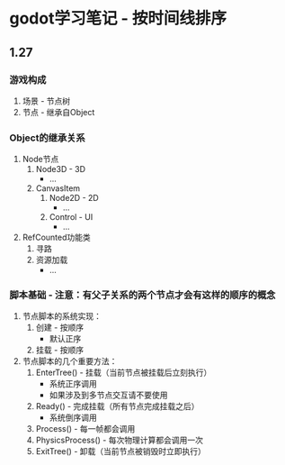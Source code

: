 # godot学习笔记 - 按时间线排序

## 1.27 
### 游戏构成
1. 场景 - 节点树
2. 节点 - 继承自Object

### Object的继承关系
1. Node节点
	1. Node3D - 3D
	   - ...
	1. CanvasItem
		1. Node2D - 2D
			- ...
		2. Control - UI
			- ...
2. RefCounted功能类
	1. 寻路
	2. 资源加载
		- ...

### 脚本基础 - 注意：有父子关系的两个节点才会有这样的顺序的概念
1. 节点脚本的系统实现：
	1. 创建 - 按顺序
		- 默认正序
	2. 挂载 - 按顺序
2. 节点脚本的几个重要方法：
	1. EnterTree() - 挂载（当前节点被挂载后立刻执行）
		- 系统正序调用
		- 如果涉及到多节点交互请不要使用
	2. Ready() - 完成挂载（所有节点完成挂载之后）
		- 系统倒序调用
	3. Process() - 每一帧都会调用
	4. PhysicsProcess() - 每次物理计算都会调用一次
	5. ExitTree() - 卸载（当前节点被销毁时立即执行）
